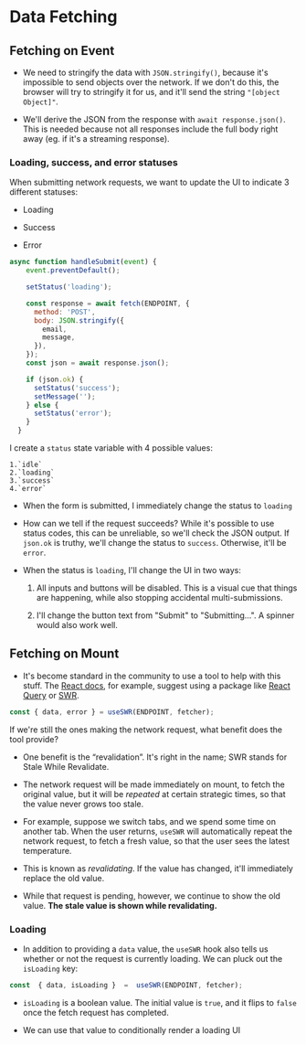# Data Fetching

## Fetching on Event

-   We need to stringify the data with  `JSON.stringify()`, because it's impossible to send objects over the network. If we don't do this, the browser will try to stringify it for us, and it'll send the string  `"[object Object]"`.
    
-   We'll derive the JSON from the response with  `await response.json()`. This is needed because not all responses include the full body right away (eg. if it's a streaming response).

### Loading, success, and error statuses

When submitting network requests, we want to update the UI to indicate 3 different statuses:

-   Loading
    
-   Success
    
-   Error

```js
async function handleSubmit(event) {
    event.preventDefault();

    setStatus('loading');

    const response = await fetch(ENDPOINT, {
      method: 'POST',
      body: JSON.stringify({
        email,
        message,
      }),
    });
    const json = await response.json();

    if (json.ok) {
      setStatus('success');
      setMessage('');
    } else {
      setStatus('error');
    }
  }
```

I create a  `status`  state variable with 4 possible values:
    
    1.`idle`
    2.`loading`
    3.`success`
    4.`error`
      
-   When the form is submitted, I immediately change the status to  `loading`
    
-   How can we tell if the request succeeds? While it's possible to use status codes, this can be unreliable, so we'll check the JSON output. If  `json.ok`  is truthy, we'll change the status to  `success`. Otherwise, it'll be  `error`.
- When the status is `loading`, I'll change the UI in two ways:
	
	1.  All inputs and buttons will be disabled. This is a visual cue that things are happening, while also stopping accidental multi-submissions.
	    
	2.  I'll change the button text from "Submit" to "Submitting…". A spinner would also work well.

## Fetching on Mount

- It's become standard in the community to use a tool to help with this stuff. The [React docs](https://react.dev/learn/synchronizing-with-effects), for example, suggest using a package like [React Query](https://tanstack.com/query/v4/?from=reactQueryV3&original=https://react-query-v3.tanstack.com/) or [SWR](https://swr.vercel.app/).

```js
const { data, error } = useSWR(ENDPOINT, fetcher);
```

If we're still the ones making the network request, what benefit does the tool provide?

- One benefit is the “revalidation”. It's right in the name; SWR stands for Stale While Revalidate.

- The network request will be made immediately on mount, to fetch the original value, but it will be  _repeated_  at certain strategic times, so that the value never grows too stale.

- For example, suppose we switch tabs, and we spend some time on another tab. When the user returns,  `useSWR`  will automatically repeat the network request, to fetch a fresh value, so that the user sees the latest temperature.

- This is known as  _revalidating_. If the value has changed, it'll immediately replace the old value.

- While that request is pending, however, we continue to show the old value.  **The stale value is shown while revalidating.**

### Loading

- In addition to providing a  `data`  value, the  `useSWR`  hook also tells us whether or not the request is currently loading. We can pluck out the  `isLoading`  key:
```js
const  { data, isLoading }  =  useSWR(ENDPOINT, fetcher);
```

- `isLoading`  is a boolean value. The initial value is  `true`, and it flips to  `false`  once the fetch request has completed.

- We can use that value to conditionally render a loading UI